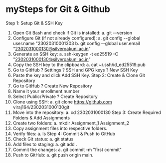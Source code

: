# mySteps for Git & Github
Step 1: Setup Git & SSH Key
1. Open Git Bash and check if Git is installed:
a. git --version
2. Configure Git (if not already configured):
a. git config --global user.name "23020310001303
b. git config --global user.email "2302031000130@silveroakuni.ac.in"
3. Generate an SSH key:
a. ssh-keygen -t ed25519 -C "2302031000130@silveroakuni.ac.in"
4. Copy the SSH key to the clipboard:
a. cat ~/.ssh/id_ed25519.pub
5. Go to GitHub ? Settings ? SSH and GPG keys ? New SSH Key
6. Paste the key and click Add SSH Key.
Step 2: Create & Clone Git Repository
1. Go to GitHub ? Create New Repository
2. Name it your enrollment number
3. Select Public/Private ? Create Repository
4. Clone using SSH:
a. git clone https://github.com viraj164/2302031000130git
5. Move into the repository:
a. cd 2302031000130
Step 3: Create Required Folders & Add Assignments
1. Create two folders:
a. mkdir Assignment_1 Assignment_2
2. Copy assignment files into respective folders.
3. Verify files:
a. ls
Step 4: Commit & Push to GitHub
1. Check Git status:
a. git status
2. Add files to staging:
a. git add .
3. Commit the changes:
a. git commit -m "first commit"
4. Push to GitHub:
a. git push origin main.
